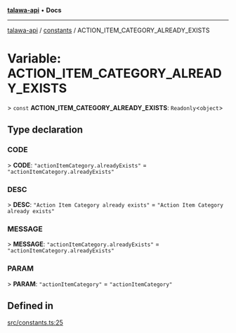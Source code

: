 [**talawa-api**](../../README.md) • **Docs**

***

[talawa-api](../../modules.md) / [constants](../README.md) / ACTION\_ITEM\_CATEGORY\_ALREADY\_EXISTS

# Variable: ACTION\_ITEM\_CATEGORY\_ALREADY\_EXISTS

\> `const` **ACTION\_ITEM\_CATEGORY\_ALREADY\_EXISTS**: `Readonly`\<`object`\>

## Type declaration

### CODE

\> **CODE**: `"actionItemCategory.alreadyExists"` = `"actionItemCategory.alreadyExists"`

### DESC

\> **DESC**: `"Action Item Category already exists"` = `"Action Item Category already exists"`

### MESSAGE

\> **MESSAGE**: `"actionItemCategory.alreadyExists"` = `"actionItemCategory.alreadyExists"`

### PARAM

\> **PARAM**: `"actionItemCategory"` = `"actionItemCategory"`

## Defined in

[src/constants.ts:25](https://github.com/PalisadoesFoundation/talawa-api/blob/5e38dbf44e47f2fc703410fad29ab5c8f7f26c77/src/constants.ts#L25)
